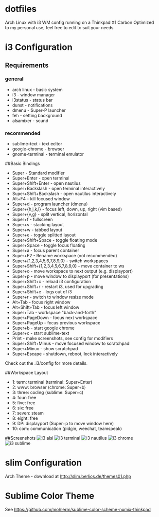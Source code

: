 dotfiles
========

Arch Linux with i3 WM config
running on a Thinkpad X1 Carbon
Optimized to my personal use, feel free to edit to
suit your needs

# i3 Configuration

## Requirements
### general
* arch linux - basic system
* i3 - window manager
* i3status - status bar
* dunst - notifications
* dmenu - Super-P launcher
* feh - setting background
* alsamixer - sound

### recommended
* sublime-text - text editor
* google-chrome - browser
* gnome-terminal - terminal emulator

##Basic Bindings
* Super - Standard modifier
* Super+Enter - open terminal
* Super+Shift+Enter - open nautilus
* Super+Backslash - open terminal interactively
* Super+Shift+Backslash - open nautilus interactively
* Alt+F4 - kill focused window
* Super+d - program launcher (dmenu)
* Super+{h,j,k,l} - focus left, down, up, right (vim based)
* Super+{v,g} - split vertical, horizontal 
* Super+f - fullscreen
* Super+s - stacking layout
* Super+w - tabbed layout
* Super+e - toggle splitted layout
* Super+Shift+Space - toggle floating mode
* Super+Space - toggle focus floating
* Super+a - focus parent container
* Super+F2 - Rename workspace (not recommended)
* Super+{1,2,3,4,5,6,7,8,9,0} - switch workspaces
* Super+Shift+{1,2,3,4,5,6,7,8,9,0} - move container to ws
* Super+o - move workspace to next output (e.g. displayport)
* Super+p - move window to displayport (for presentations)
* Super+Shift+c - reload i3 configuration
* Super+Shift+r - restart i3, used for upgrading
* Super+Shift+e - logs out of i3
* Super+r - switch to window resize mode
* Alt+Tab - focus right window
* Alt+Shift+Tab - focus left window
* Super+Tab - workspace "back-and-forth"
* Super+PageDown - focus next workspace 
* Super+PageUp - focus previous workspace
* Super+b - start google chrome
* Super+c - start sublime-text
* Print - make screenshots, see config for modifiers
* Super+Shift+Minus - move focused window to scratchpad
* Super+Minux - show scratchpad
* Super+Escape - shutdown, reboot, lock interactively

Check out the .i3/config for more details.

##Workspace Layout
* 1: term: terminal (terminal: Super+Enter)
* 2: www: browser (chrome: Super+b)
* 3: three: coding (sublime: Super+c)
* 4: four: free
* 5: five: free
* 6: six: free
* 7: seven: steam
* 8: eight: free
* 9: DP: displayport (Super+p to move window here)
* 10: com: communication (pidgin, weechat, teamspeak)

##Screenshots
![i3 alsi](https://raw.github.com/mohlerm/dotfiles/master/img/i3_alsi.jpg)
![i3 terminal](https://raw.github.com/mohlerm/dotfiles/master/img/i3_terminal.jpg)
![i3 nautilus](https://raw.github.com/mohlerm/dotfiles/master/img/i3_nautilus.jpg)
![i3 chrome](https://raw.github.com/mohlerm/dotfiles/master/img/i3_chrome.jpg)
![i3 sublime](https://raw.github.com/mohlerm/dotfiles/master/img/i3_sublime.jpg)

# slim Configuration

Arch Theme - download at http://slim.berlios.de/themes01.php

# Sublime Color Theme

See https://github.com/mohlerm/sublime-color-scheme-numix-thinkpad
